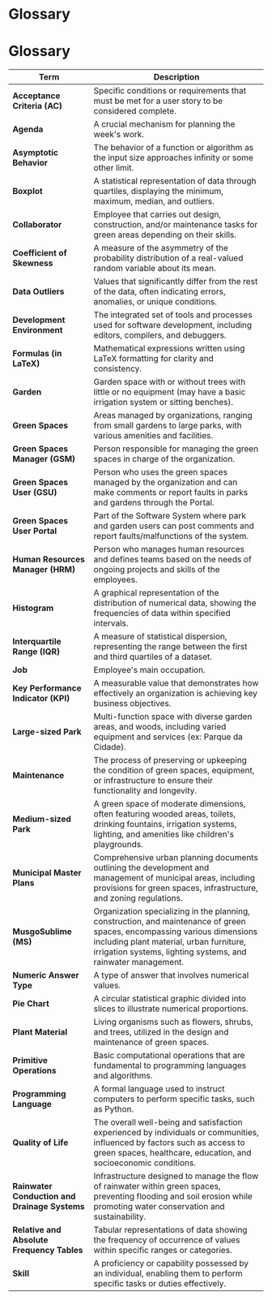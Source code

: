 # Glossary

# Glossary

| **Term**                                      | **Description**                                                                                                                                                                                                                                                                                                                    |
|-----------------------------------------------|------------------------------------------------------------------------------------------------------------------------------------------------------------------------------------------------------------------------------------------------------------------------------------------------------------------------------------|
| **Acceptance Criteria (AC)**                 | Specific conditions or requirements that must be met for a user story to be considered complete.                                                                                                                                                                                                                                   |
| **Agenda**                                    | A crucial mechanism for planning the week's work.                                                                                                                                                                                                                                                                                  |
| **Asymptotic Behavior**                      | The behavior of a function or algorithm as the input size approaches infinity or some other limit.                                                                                                                                                                                                                                 |
| **Boxplot**                                  | A statistical representation of data through quartiles, displaying the minimum, maximum, median, and outliers.                                                                                                                                                                                                                   |
| **Collaborator**                              | Employee that carries out design, construction, and/or maintenance tasks for green areas depending on their skills.                                                                                                                                                                                                                |
| **Coefficient of Skewness**                  | A measure of the asymmetry of the probability distribution of a real-valued random variable about its mean.                                                                                                                                                                                                                      |
| **Data Outliers**                            | Values that significantly differ from the rest of the data, often indicating errors, anomalies, or unique conditions.                                                                                                                                                                                                             |
| **Development Environment**                  | The integrated set of tools and processes used for software development, including editors, compilers, and debuggers.                                                                                                                                                                                                             |
| **Formulas (in LaTeX)**                      | Mathematical expressions written using LaTeX formatting for clarity and consistency.                                                                                                                                                                                                                                             |
| **Garden**                                    | Garden space with or without trees with little or no equipment (may have a basic irrigation system or sitting benches).                                                                                                                                                                                                            |
| **Green Spaces**                              | Areas managed by organizations, ranging from small gardens to large parks, with various amenities and facilities.                                                                                                                                                                                                                  |
| **Green Spaces Manager (GSM)**               | Person responsible for managing the green spaces in charge of the organization.                                                                                                                                                                                                                                                    |
| **Green Spaces User (GSU)**                  | Person who uses the green spaces managed by the organization and can make comments or report faults in parks and gardens through the Portal.                                                                                                                                                                                       |
| **Green Spaces User Portal**                  | Part of the Software System where park and garden users can post comments and report faults/malfunctions of the system.                                                                                                                                                                                                            |
| **Human Resources Manager (HRM)**            | Person who manages human resources and defines teams based on the needs of ongoing projects and skills of the employees.                                                                                                                                                                                                           |
| **Histogram**                                | A graphical representation of the distribution of numerical data, showing the frequencies of data within specified intervals.                                                                                                                                                                                                     |
| **Interquartile Range (IQR)**                | A measure of statistical dispersion, representing the range between the first and third quartiles of a dataset.                                                                                                                                                                                                                  |
| **Job**                                       | Employee's main occupation.                                                                                                                                                                                                                                                                                                        |
| **Key Performance Indicator (KPI)**          | A measurable value that demonstrates how effectively an organization is achieving key business objectives.                                                                                                                                                                                                                         |
| **Large-sized Park**                         | Multi-function space with diverse garden areas, and woods, including varied equipment and services (ex: Parque da Cidade).                                                                                                                                                                                                         |
| **Maintenance**                              | The process of preserving or upkeeping the condition of green spaces, equipment, or infrastructure to ensure their functionality and longevity.                                                                                                                                                                                    |
| **Medium-sized Park**                        | A green space of moderate dimensions, often featuring wooded areas, toilets, drinking fountains, irrigation systems, lighting, and amenities like children's playgrounds.                                                                                                                                                          |
| **Municipal Master Plans**                   | Comprehensive urban planning documents outlining the development and management of municipal areas, including provisions for green spaces, infrastructure, and zoning regulations.                                                                                                                                                 |
| **MusgoSublime (MS)**                        | Organization specializing in the planning, construction, and maintenance of green spaces, encompassing various dimensions including plant material, urban furniture, irrigation systems, lighting systems, and rainwater management.                                                                                               |
| **Numeric Answer Type**                      | A type of answer that involves numerical values.                                                                                                                                                                                                                                                                                  |
| **Pie Chart**                                | A circular statistical graphic divided into slices to illustrate numerical proportions.                                                                                                                                                                                                                                           |
| **Plant Material**                            | Living organisms such as flowers, shrubs, and trees, utilized in the design and maintenance of green spaces.                                                                                                                                                                                                                       |
| **Primitive Operations**                     | Basic computational operations that are fundamental to programming languages and algorithms.                                                                                                                                                                                                                                     |
| **Programming Language**                     | A formal language used to instruct computers to perform specific tasks, such as Python.                                                                                                                                                                                                                                           |
| **Quality of Life**                          | The overall well-being and satisfaction experienced by individuals or communities, influenced by factors such as access to green spaces, healthcare, education, and socioeconomic conditions.                                                                                                                                      |
| **Rainwater Conduction and Drainage Systems**| Infrastructure designed to manage the flow of rainwater within green spaces, preventing flooding and soil erosion while promoting water conservation and sustainability.                                                                                                                                                           |
| **Relative and Absolute Frequency Tables**   | Tabular representations of data showing the frequency of occurrence of values within specific ranges or categories.                                                                                                                                                                                                               |
| **Skill**                                    | A proficiency or capability possessed by an individual, enabling them to perform specific tasks or duties effectively.

